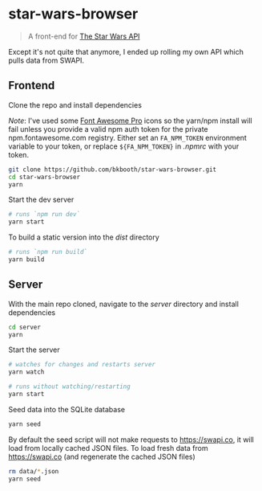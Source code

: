 # star-wars-browser

> A front-end for [The Star Wars API](https://swapi.co/)

Except it's not quite that anymore,
I ended up rolling my own API which pulls data from SWAPI.

## Frontend

Clone the repo and install dependencies

_Note_: I've used some [Font Awesome Pro](https://fontawesome.com/pro) icons so the
yarn/npm install will fail unless you provide a valid npm auth token for the private
npm.fontawesome.com registry. Either set an `FA_NPM_TOKEN` environment variable to
your token, or replace `${FA_NPM_TOKEN}` in _.npmrc_ with your token.

``` bash
git clone https://github.com/bkbooth/star-wars-browser.git
cd star-wars-browser
yarn
```

Start the dev server

``` bash
# runs `npm run dev`
yarn start
```

To build a static version into the _dist_ directory

``` bash
# runs `npm run build`
yarn build
```

## Server

With the main repo cloned, navigate to the _server_ directory and install dependencies

``` bash
cd server
yarn
```

Start the server

``` bash
# watches for changes and restarts server
yarn watch

# runs without watching/restarting
yarn start
```

Seed data into the SQLite database

``` bash
yarn seed
```

By default the seed script will not make requests to https://swapi.co,
it will load from locally cached JSON files.
To load fresh data from https://swapi.co (and regenerate the cached JSON files)

``` bash
rm data/*.json
yarn seed
```
